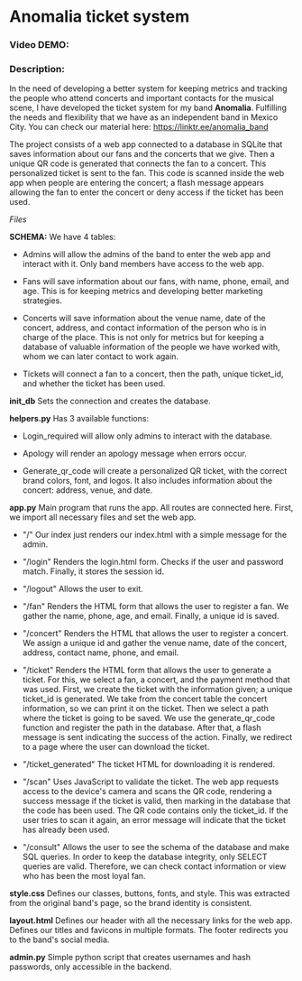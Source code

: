 # Anomalia ticket system
### Video DEMO:
### Description:

In the need of developing a better system for keeping metrics and tracking the people who attend concerts and important contacts for the musical scene, I have developed the ticket system for my band **Anomalia**. Fulfilling the needs and flexibility that we have as an independent band in Mexico City. You can check our material here: https://linktr.ee/anomalia_band

The project consists of a web app connected to a database in SQLite that saves information about our fans and the concerts that we give. Then a unique QR code is generated that connects the fan to a concert. This personalized ticket is sent to the fan. This code is scanned inside the web app when people are entering the concert; a flash message appears allowing the fan to enter the concert or deny access if the ticket has been used.

*Files*

**SCHEMA:**  We have 4 tables:

- Admins will allow the admins of the band to enter the web app and interact with it. Only band members have access to the web app.

- Fans will save information about our fans, with name, phone, email, and age. This is for keeping metrics and developing better marketing strategies.

- Concerts will save information about the venue name, date of the concert, address, and contact information of the person who is in charge of the place. This is not only for metrics but for keeping a database of valuable information of the people we have worked with, whom we can later contact to work again.

- Tickets will connect a fan to a concert, then the path, unique ticket_id, and whether the ticket has been used.

**init_db** Sets the connection and creates the database.

**helpers.py** Has 3 available functions:

- Login_required will allow only admins to interact with the database.

- Apology will render an apology message when errors occur.

- Generate_qr_code will create a personalized QR ticket, with the correct brand colors, font, and logos. It also includes information about the concert: address, venue, and date.

**app.py** Main program that runs the app. All routes are connected here. First, we import all necessary files and set the web app.

- "/" Our index just renders our index.html with a simple message for the admin.

- "/login" Renders the login.html form. Checks if the user and password match. Finally, it stores the session id.

- "/logout" Allows the user to exit.

- "/fan" Renders the HTML form that allows the user to register a fan. We gather the name, phone, age, and email. Finally, a unique id is saved.

- "/concert" Renders the HTML that allows the user to register a concert. We assign a unique id and gather the venue name, date of the concert, address, contact name, phone, and email.

- "/ticket" Renders the HTML form that allows the user to generate a ticket. For this, we select a fan, a concert, and the payment method that was used. First, we create the ticket with the information given; a unique ticket_id is generated. We take from the concert table the concert information, so we can print it on the ticket. Then we select a path where the ticket is going to be saved. We use the generate_qr_code function and register the path in the database. After that, a flash message is sent indicating the success of the action. Finally, we redirect to a page where the user can download the ticket.

- "/ticket_generated" The ticket HTML for downloading it is rendered.

- "/scan" Uses JavaScript to validate the ticket. The web app requests access to the device's camera and scans the QR code, rendering a success message if the ticket is valid, then marking in the database that the code has been used. The QR code contains only the ticket_id. If the user tries to scan it again, an error message will indicate that the ticket has already been used.

- "/consult" Allows the user to see the schema of the database and make SQL queries. In order to keep the database integrity, only SELECT queries are valid. Therefore, we can check contact information or view who has been the most loyal fan.

**style.css** Defines our classes, buttons, fonts, and style. This was extracted from the original band's page, so the brand identity is consistent.


**layout.html** Defines our header with all the necessary links for the web app. Defines our titles and favicons in multiple formats. The footer redirects you to the band's social media.

**admin.py** Simple python script that creates usernames and hash passwords, only accessible in the backend.